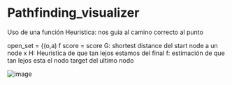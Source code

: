 # Pathfinding_visualizer


Uso de una función Heuristica: nos guia al camino correcto al punto

open_set = {(o,a)
f score =  score G: shortest distance del start node a un node x
H: Heuristica de que tan lejos estamos del final
f: estimación de que tan lejos esta el nodo target del ultimo nodo

![image](https://user-images.githubusercontent.com/64280930/150229505-f6a2bee9-09dc-4a7e-9234-4326ba5058e4.png)
